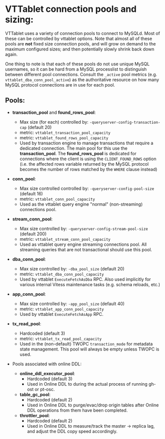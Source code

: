 # VTTablet connection pools and sizing:

VTTablet uses a variety of connection pools to connect to MySQLd.
Most of these can be controlled by vttablet options.  Note that almost 
all of these pools are **not** fixed size connection pools, and will grow
on demand to the maximum configured sizes;  and then potentially slowly
shrink back down again.

One thing to note is that each of these pools do not use unique MySQL
usernames, so it can be hard from a MySQL processlist to distinguish
between different pool connections.  Consult the `_active` pool metrics
(e.g. `vttablet_dba_conn_pool_active`) as the authoritative resource on
how many MySQL protocol connections are in use for each pool.

## Pools:

* **transaction_pool** and **found_rows_pool**:
  * Max size (for each) controlled by:  `-queryserver-config-transaction-cap` (default 20)
  * metric:  `vttablet_transaction_pool_capacity`
  * metric:  `vttablet_found_rows_pool_capacity`
  * Used by transaction engine to manage transactions that require
  a dedicated connection.  The main pool for this use the **transaction_pool**.
  The **found_rows_pool** is dedicated for connections where the client is 
  using the `CLIENT_FOUND_ROWS` option (i.e. the affected rows variable returned
  by the MySQL protocol becomes the number of rows matched by the `WHERE`
  clause instead)

* **conn_pool**:
  * Max size controlled controlled by:  `-queryserver-config-pool-size` (default 16)
  * metric:  `vttablet_conn_pool_capacity`
  * Used as the vttablet query engine "normal" (non-streaming) connections pool.

* **stream_conn_pool**:
  * Max size controlled by:  `-queryserver-config-stream-pool-size`     (default 200)
  * metric:  `vttablet_stream_conn_pool_capacity`
  * Used as vttablet query engine streaming connections pool. All streaming
  queries that are not transactional should use this pool.

* **dba_conn_pool**:
  * Max size controlled by:  `-dba_pool_size`                           (default 20)
  * metric:  `vttablet_dba_conn_pool_capacity`
  * Used by vttablet `ExecuteFetchAsDba` RPC.  Also used implicitly for
  various internal Vitess maintenance tasks (e.g. schema reloads, etc.)

* **app_conn_pool**:
  * Max size controlled by:  `-app_pool_size`                           (default 40)
  * metric:  `vttablet_app_conn_pool_capacity`
  * Used by vttablet `ExecuteFetchAsApp` RPC.

* **tx_read_pool**:
  * Hardcoded                                                           (default 3)
  * metric:  `vttablet_tx_read_pool_capacity`
  * Used in the (non-default) TWOPC `transaction_mode` for metadata state
  management.  This pool will always be empty unless TWOPC is used.

* Pools associated with online DDL:
  * **online_ddl_executor_pool**:
    * Hardcoded                                                         (default 3)
    * Used in Online DDL to during the actual process of running gh-ost or pt-osc.
  * **table_gc_pool**:
    * Hardcoded                                                         (default 2)
    * Used in Online DDL to purge/evac/drop origin tables after Online
    DDL operations from them have been completed.
  * **throttler_pool**:
    * Hardcoded                                                         (default 2)
    * Used in Online DDL to measure/track the master -> replica lag, and
    adjust the DDL copy speed accordingly.

